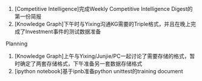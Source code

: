 1. [Competitive Intelligence]完成Weekly Competitive Intelligence Digest的第一份简报
2. [Knowledge Graph]下午时与Yixing沟通KG需要的Triple格式，并且在晚上完成了Investment事件的测试数据准备

Planning
1. [Knowledge Graph]上午与Yixing/Junjie/PC一起讨论了需要存储的格式，暂时确定了两套存储格式，下午准备另一套数据存储格式
2. [ipython notebook]基于ipnb准备python unittest的training document
